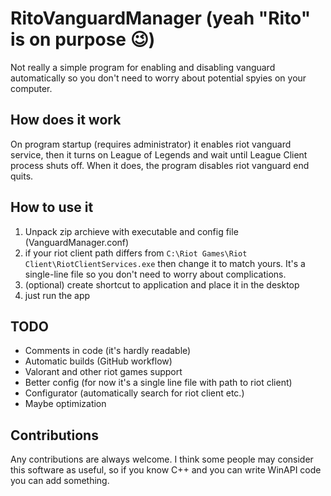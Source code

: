 # RitoVanguardManager (yeah "Rito" is on purpose 😉)
Not really a simple program for enabling and disabling vanguard automatically so you don't need to worry about potential spyies on your computer.

## How does it work
On program startup (requires administrator) it enables riot vanguard service, then it turns on League of Legends and wait until League Client process shuts off. 
When it does, the program disables riot vanguard end quits.

## How to use it
1. Unpack zip archieve with executable and config file (VanguardManager.conf)
2. if your riot client path differs from `C:\Riot Games\Riot Client\RiotClientServices.exe` then change it to match yours. It's a single-line file so you don't need to worry about complications.
3. (optional) create shortcut to application and place it in the desktop
4. just run the app

## TODO
- Comments in code (it's hardly readable)
- Automatic builds (GitHub workflow)
- Valorant and other riot games support
- Better config (for now it's a single line file with path to riot client)
- Configurator (automatically search for riot client etc.)
- Maybe optimization

## Contributions
Any contributions are always welcome. I think some people may consider this software as useful, so if you know C++ and you can write WinAPI code you can add something.
